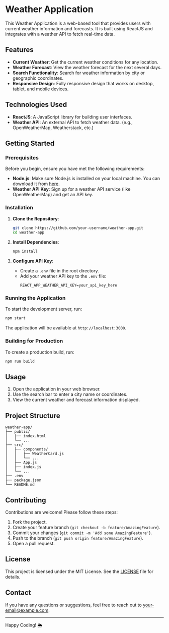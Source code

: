 # Weather Application

This Weather Application is a web-based tool that provides users with current weather information and forecasts. It is built using ReactJS and integrates with a weather API to fetch real-time data.

## Features

- **Current Weather**: Get the current weather conditions for any location.
- **Weather Forecast**: View the weather forecast for the next several days.
- **Search Functionality**: Search for weather information by city or geographic coordinates.
- **Responsive Design**: Fully responsive design that works on desktop, tablet, and mobile devices.

## Technologies Used

- **ReactJS**: A JavaScript library for building user interfaces.
- **Weather API**: An external API to fetch weather data. (e.g., OpenWeatherMap, Weatherstack, etc.)

## Getting Started

### Prerequisites

Before you begin, ensure you have met the following requirements:

- **Node.js**: Make sure Node.js is installed on your local machine. You can download it from [here](https://nodejs.org/).
- **Weather API Key**: Sign up for a weather API service (like OpenWeatherMap) and get an API key.

### Installation

1. **Clone the Repository**: 
   ```bash
   git clone https://github.com/your-username/weather-app.git
   cd weather-app
   ```

2. **Install Dependencies**:
   ```bash
   npm install
   ```

3. **Configure API Key**:
   - Create a `.env` file in the root directory.
   - Add your weather API key to the `.env` file:
     ```env
     REACT_APP_WEATHER_API_KEY=your_api_key_here
     ```

### Running the Application

To start the development server, run:

```bash
npm start
```

The application will be available at `http://localhost:3000`.

### Building for Production

To create a production build, run:

```bash
npm run build
```

## Usage

1. Open the application in your web browser.
2. Use the search bar to enter a city name or coordinates.
3. View the current weather and forecast information displayed.

## Project Structure

```
weather-app/
├── public/
│   ├── index.html
│   └── ...
├── src/
│   ├── components/
│   │   ├── WeatherCard.js
│   │   └── ...
│   ├── App.js
│   ├── index.js
│   └── ...
├── .env
├── package.json
└── README.md
```

## Contributing

Contributions are welcome! Please follow these steps:

1. Fork the project.
2. Create your feature branch (`git checkout -b feature/AmazingFeature`).
3. Commit your changes (`git commit -m 'Add some AmazingFeature'`).
4. Push to the branch (`git push origin feature/AmazingFeature`).
5. Open a pull request.

## License

This project is licensed under the MIT License. See the [LICENSE](LICENSE) file for details.

## Contact

If you have any questions or suggestions, feel free to reach out to [your-email@example.com](mailto:your-email@example.com).

---

Happy Coding! 🌦️
